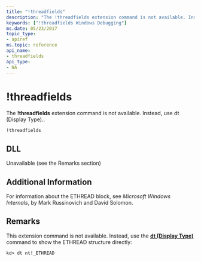 ```yaml
---
title: "!threadfields"
description: "The !threadfields extension command is not available. Instead, use dt (Display Type)."
keywords: ["!threadfields Windows Debugging"]
ms.date: 05/23/2017
topic_type:
- apiref
ms.topic: reference
api_name:
- threadfields
api_type:
- NA
---
```


# !threadfields

The **!threadfields** extension command is not available. Instead, use dt (Display Type)..

```dbgcmd
!threadfields
```

## DLL

Unavailable (see the Remarks section)

## Additional Information

For information about the ETHREAD block, see *Microsoft Windows Internals*, by Mark Russinovich and David Solomon.

## Remarks

This extension command is not available. Instead, use the [**dt (Display Type)**](dt--display-type-.md) command to show the ETHREAD structure directly:

```dbgcmd
kd> dt nt!_ETHREAD 
```
